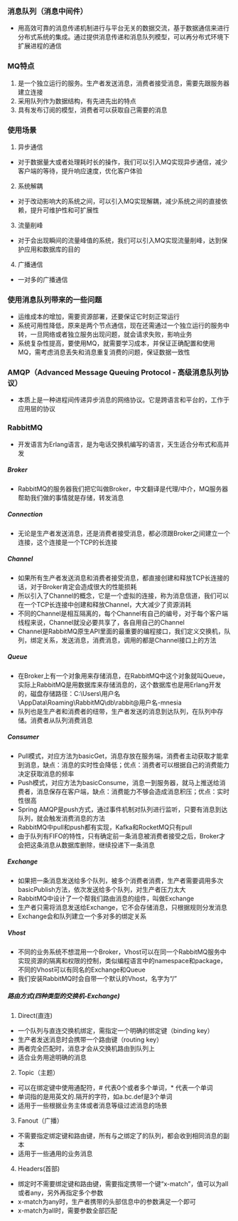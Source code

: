### 消息队列（消息中间件）
- 用高效可靠的消息传递机制进行与平台无关的数据交流，基于数据通信来进行分布式系统的集成。通过提供消息传递和消息队列模型，可以再分布式环境下扩展进程的通信
### MQ特点
1. 是一个独立运行的服务。生产者发送消息，消费者接受消息，需要先跟服务器建立连接
2. 采用队列作为数据结构，有先进先出的特点
3. 具有发布订阅的模型，消费者可以获取自己需要的消息
### 使用场景
1. 异步通信
- 对于数据量大或者处理耗时长的操作，我们可以引入MQ实现异步通信，减少客户端的等待，提升响应速度，优化客户体验
2. 系统解耦
- 对于改动影响大的系统之间，可以引入MQ实现解耦，减少系统之间的直接依赖，提升可维护性和可扩展性
3. 流量削峰
- 对于会出现瞬间的流量峰值的系统，我们可以引入MQ实现流量削峰，达到保护应用和数据库的目的
4. 广播通信
- 一对多的广播通信
### 使用消息队列带来的一些问题
- 运维成本的增加，需要资源部署，还要保证它时刻正常运行
- 系统可用性降低，原来是两个节点通信，现在还需通过一个独立运行的服务中转，一旦网络或者独立服务出现问题，就会请求失败，影响业务
- 系统复杂性提高，要使用MQ，就需要学习成本，并保证正确配置和使用MQ，需考虑消息丢失和消息重复消费的问题，保证数据一致性
### AMQP（Advanced Message Queuing Protocol - 高级消息队列协议）
- 本质上是一种进程间传递异步消息的网络协议。它是跨语言和平台的，工作于应用层的协议
### RabbitMQ
- 开发语言为Erlang语言，是为电话交换机编写的语言，天生适合分布式和高并发
##### Broker
- RabbitMQ的服务器我们把它叫做Broker，中文翻译是代理/中介，MQ服务器帮助我们做的事情就是存储，转发消息
##### Connection
- 无论是生产者发送消息，还是消费者接受消息，都必须跟Broker之间建立一个连接，这个连接是一个TCP的长连接
##### Channel
- 如果所有生产者发送消息和消费者接受消息，都直接创建和释放TCP长连接的话，对于Broker肯定会造成很大的性能损耗
- 所以引入了Channel的概念，它是一个虚拟的连接，称为消息信道，我们可以在一个TCP长连接中创建和释放Channel，大大减少了资源消耗
- 不同的Channel是相互隔离的，每个Channel有自己的编号，对于每个客户端线程来说，Channel就没必要共享了，各自用自己的Channel
- Channel是RabbitMQ原生API里面的最重要的编程接口，我们定义交换机，队列，绑定关系，发送消息，消费消息，调用的都是Channel接口上的方法
##### Queue
- 在Broker上有一个对象用来存储消息，在RabbitMQ中这个对象就叫Queue，实际上RabbitMQ是用数据库来存储消息的，这个数据库也是用Erlang开发的，磁盘存储路径：C:\Users\用户名\AppData\Roaming\RabbitMQ\db\rabbit@用户名-mnesia
- 队列也是生产者和消费者的纽带，生产者发送的消息到达队列，在队列中存储。消费者从队列消费消息
##### Consumer
- Pull模式，对应方法为basicGet，消息存放在服务端，消费者主动获取才能拿到消息，缺点：消息的实时性会降低；优点：消费者可以根据自己的消费能力决定获取消息的频率
- Push模式，对应方法为basicConsume，消息一到服务器，就马上推送给消费者，消息保存在客户端，缺点：消费能力不够会造成消息积压；优点：实时性很高
- Spring AMQP是push方式，通过事件机制对队列进行监听，只要有消息到达队列，就会触发消费消息的方法
- RabbitMQ中pull和push都有实现，Kafka和RocketMQ只有pull
- 由于队列有FIFO的特性，只有确定前一条消息被消费者接受之后，Broker才会把这条消息从数据库删除，继续投递下一条消息
##### Exchange
- 如果把一条消息发送给多个队列，被多个消费者消费，生产者需要调用多次basicPublish方法，依次发送给多个队列，对生产者压力太大
- RabbitMQ中设计了一个帮我们路由消息的组件，叫做Exchange
- 生产者只需将消息发送给Exchange，它不会存储消息，只根据规则分发消息
- Exchange会和队列建立一个多对多的绑定关系
##### Vhost
- 不同的业务系统不想混用一个Broker，Vhost可以在同一个RabbitMQ服务中实现资源的隔离和权限的控制，类似编程语言中的namespace和package，不同的Vhost可以有同名的Exchange和Queue
- 我们安装RabbitMQ时会自带一个默认的Vhost，名字为“/”
##### 路由方式(四种类型的交换机-Exchange)
1. Direct(直连)
- 一个队列与直连交换机绑定，需指定一个明确的绑定键（binding key）
- 生产者发送消息时会携带一个路由键（routing key）
- 两者完全匹配时，消息才会从交换机路由到队列上
- 适合业务用途明确的消息
2. Topic（主题）
- 可以在绑定键中使用通配符，# 代表0个或者多个单词，* 代表一个单词
- 单词指的是用英文的.隔开的字符，如a.bc.def是3个单词
- 适用于一些根据业务主体或者消息等级过滤消息的场景
3. Fanout（广播）
- 不需要指定绑定键和路由键，所有与之绑定了的队列，都会收到相同消息的副本
- 适用于一些通用的业务消息
4. Headers(首部)
- 绑定时不需要绑定键和路由键，需要指定携带一个键“x-match”，值可以为all或者any，另外再指定多个参数
- x-match为any时，生产者携带的头部信息中的参数满足一个即可
- x-match为all时，需要参数全部匹配

